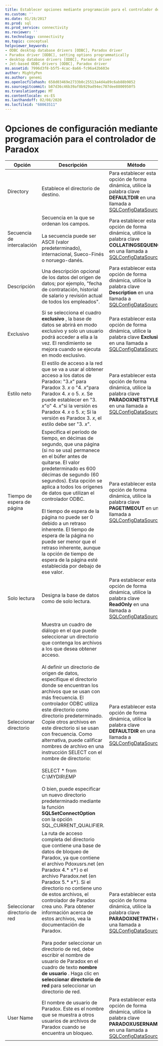 ```yaml
---
title: Establecer opciones mediante programación para el controlador de Paradox | Microsoft Docs
ms.custom: ''
ms.date: 01/19/2017
ms.prod: sql
ms.prod_service: connectivity
ms.reviewer: ''
ms.technology: connectivity
ms.topic: conceptual
helpviewer_keywords:
- ODBC desktop database drivers [ODBC], Paradox driver
- Paradox driver [ODBC], setting options programmatically
- desktop database drivers [ODBC], Paradox driver
- Jet-based ODBC drivers [ODBC], Paradox driver
ms.assetid: 7996d3f8-b5f5-4cac-8a66-fc96a42b603e
author: MightyPen
ms.author: genemi
ms.openlocfilehash: 658d03469e2733b0c25513a4d4a89c6ab88b9852
ms.sourcegitcommit: b87d36c46b39af8b929ad94ec707dee8800950f5
ms.translationtype: MT
ms.contentlocale: es-ES
ms.lasthandoff: 02/08/2020
ms.locfileid: "68063511"
---
```

# <a name="setting-options-programmatically-for-the-paradox-driver"></a>Opciones de configuración mediante programación para el controlador de Paradox

|Opción|Descripción|Método|  
|------------|-----------------|------------|  
|Directory|Establece el directorio de destino.|Para establecer esta opción de forma dinámica, utilice la palabra clave **DEFAULTDIR** en una llamada a [SQLConfigDataSource](../../odbc/microsoft/sqlconfigdatasource-paradox-driver.md).|  
|Secuencia de intercalación|Secuencia en la que se ordenan los campos.<br /><br /> La secuencia puede ser ASCII (valor predeterminado), internacional, Sueco-Finés o noruego-danés.|Para establecer esta opción de forma dinámica, utilice la palabra clave **COLLATINGSEQUENCE** en una llamada a [SQLConfigDataSource](../../odbc/microsoft/sqlconfigdatasource-paradox-driver.md).|  
|Descripción|Una descripción opcional de los datos del origen de datos; por ejemplo, "fecha de contratación, historial de salario y revisión actual de todos los empleados".|Para establecer esta opción de forma dinámica, utilice la palabra clave **Description** en una llamada a [SQLConfigDataSource](../../odbc/microsoft/sqlconfigdatasource-paradox-driver.md).|  
|Exclusivo|Si se selecciona el cuadro **exclusivo** , la base de datos se abrirá en modo exclusivo y solo un usuario podrá acceder a ella a la vez. El rendimiento se mejora cuando se ejecuta en modo exclusivo.|Para establecer esta opción de forma dinámica, utilice la palabra clave **Exclusive** en una llamada a [SQLConfigDataSource](../../odbc/microsoft/sqlconfigdatasource-paradox-driver.md).|  
|Estilo neto|El estilo de acceso a la red que se va a usar al obtener acceso a los datos de Paradox: "3.*x*" para Paradox 3. *x* o "4. *x*"para Paradox 4. *x* o 5. *x*. Se puede establecer en "3. *x*"o" 4. *x*"si la versión es Paradox 4. *x* o 5. *x*; Si la versión es Paradox 3. *x*, el estilo debe ser "3. *x*".|Para establecer esta opción de forma dinámica, utilice la palabra clave **PARADOXNETSTYLE** en una llamada a [SQLConfigDataSource](../../odbc/microsoft/sqlconfigdatasource-paradox-driver.md).|  
|Tiempo de espera de página|Especifica el período de tiempo, en décimas de segundo, que una página (si no se usa) permanece en el búfer antes de quitarse. El valor predeterminado es 600 décimas de segundo (60 segundos). Esta opción se aplica a todos los orígenes de datos que utilizan el controlador ODBC.<br /><br /> El tiempo de espera de la página no puede ser 0 debido a un retraso inherente. El tiempo de espera de la página no puede ser menor que el retraso inherente, aunque la opción de tiempo de espera de la página esté establecida por debajo de ese valor.|Para establecer esta opción de forma dinámica, utilice la palabra clave **PAGETIMEOUT** en una llamada a [SQLConfigDataSource](../../odbc/microsoft/sqlconfigdatasource-paradox-driver.md).|  
|Solo lectura|Designa la base de datos como de solo lectura.|Para establecer esta opción de forma dinámica, utilice la palabra clave **ReadOnly** en una llamada a [SQLConfigDataSource](../../odbc/microsoft/sqlconfigdatasource-paradox-driver.md).|  
|Seleccionar directorio|Muestra un cuadro de diálogo en el que puede seleccionar un directorio que contenga los archivos a los que desea obtener acceso.<br /><br /> Al definir un directorio de origen de datos, especifique el directorio donde se encuentran los archivos que se usan con más frecuencia. El controlador ODBC utiliza este directorio como directorio predeterminado. Copie otros archivos en este directorio si se usan con frecuencia. Como alternativa, puede calificar nombres de archivo en una instrucción SELECT con el nombre de directorio:<br /><br /> SELECT \* from C:\MYDIR\EMP<br /><br /> O bien, puede especificar un nuevo directorio predeterminado mediante la función **SQLSetConnectOption** con la opción SQL_CURRENT_QUALIFIER.|Para establecer esta opción de forma dinámica, utilice la palabra clave **DEFAULTDIR** en una llamada a [SQLConfigDataSource](../../odbc/microsoft/sqlconfigdatasource-paradox-driver.md).|  
|Seleccionar directorio de red|La ruta de acceso completa del directorio que contiene una base de datos de bloqueo de Paradox, ya que contiene el archivo Pdoxusrs.net (en Paradox 4.* x*) o el archivo Paradox.net (en Paradox 5.* x*). Si el directorio no contiene uno de estos archivos, el controlador de Paradox crea uno. Para obtener información acerca de estos archivos, vea la documentación de Paradox.<br /><br /> Para poder seleccionar un directorio de red, debe escribir el nombre de usuario de Paradox en el cuadro de texto **nombre de usuario** . Haga clic en **seleccionar directorio de red** para seleccionar un directorio de red.|Para establecer esta opción de forma dinámica, utilice la palabra clave **PARADOXNETPATH** en una llamada a [SQLConfigDataSource](../../odbc/microsoft/sqlconfigdatasource-paradox-driver.md).|  
|User Name|El nombre de usuario de Paradox. Este es el nombre que se muestra a otros usuarios de archivos de Paradox cuando se encuentra un bloqueo.|Para establecer esta opción de forma dinámica, utilice la palabra clave **PARADOXUSERNAME** en una llamada a [SQLConfigDataSource](../../odbc/microsoft/sqlconfigdatasource-paradox-driver.md).|
